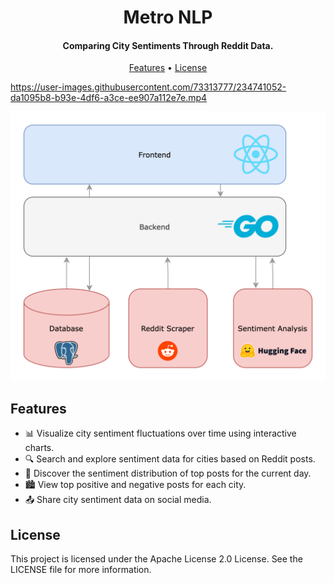 
<h1 align="center">
  Metro NLP
</h1>
<h4 align="center">Comparing City Sentiments Through Reddit Data.</h4>

<p align="center">
  <a href="#features">Features</a> •
  <a href="#license">License</a>
</p>



https://user-images.githubusercontent.com/73313777/234741052-da1095b8-b93e-4df6-a3ce-ee907a112e7e.mp4

![screenshot](assets/citymetrics.png)

## Features

- 📊 Visualize city sentiment fluctuations over time using interactive charts.
- 🔍 Search and explore sentiment data for cities based on Reddit posts.
- 🌆 Discover the sentiment distribution of top posts for the current day.
- 🏙️ View top positive and negative posts for each city.
- 📤 Share city sentiment data on social media.

## License

This project is licensed under the Apache License 2.0 License. See the LICENSE file for more information.
